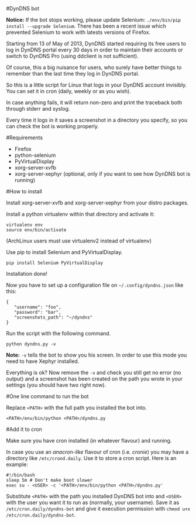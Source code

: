 #DynDNS bot

**Notice:** If the bot stops working, please update Selenium: `./env/bin/pip install --upgrade Selenium`. There has been a recent issue which prevented Selenium to work with latests versions of Firefox.

Starting from 13 of May of 2013, DynDNS started requiring its free users to log
in DynDNS portal every 30 days in order to maintain their accounts or switch to
DynDNS Pro (using ddclient is not sufficient).

Of course, this a big nuisance for users, who surely have better things to
remember than the last time they log in DynDNS portal.

So this is a little script for Linux that logs in your DynDNS account
invisibly. You can set it in cron (daily, weekly or as you wish).

In case anything fails, it will return non-zero and print the traceback both
through stderr and syslog.

Every time it logs in it saves a screenshot in a directory you specify, so you
can check the bot is working properly.

#Requirements

 * Firefox
 * python-selenium
 * PyVirtualDisplay
 * xorg-server-xvfb
 * xorg-server-xephyr (optional, only if you want to see how DynDNS bot is
   running)

#How to install

Install xorg-server-xvfb and xorg-server-xephyr from your distro packages.

Install a python virtualenv within that directory and activate it:

    virtualenv env
    source env/bin/activate

(ArchLinux users must use virtualenv2 instead of virtualenv)

Use pip to install Selenium and PyVirtualDisplay.

    pip install Selenium PyVirtualDisplay

Installation done!

Now you have to set up a configuration file on `~/.config/dyndns.json` like
this:

    {
       "username": "foo",
       "password": "bar",
       "screenshots_path": "~/dyndns"
    }

Run the script with the following command.

    python dyndns.py -v

**Note:** `-v` tells the bot to show you his screen. In order to use this
mode you need to have Xephyr installed.

Everything is ok? Now remove the `-v` and check you still get no error (no
output) and a screenshot has been created on the path you wrote in your
settings (you should have two right now).

#One line command to run the bot

Replace `<PATH>` with the full path you installed the bot into.

    <PATH>/env/bin/python <PATH>/dyndns.py

#Add it to cron

Make sure you have cron installed (in whatever flavour) and running.

In case you use an *anacron-like* flavour of cron (i.e. *cronie*) you may have
a directory like `/etc/crond.daily`. Use it to store a cron script. Here is an
example:

    #!/bin/bash
    sleep 5m # Don't make boot slower
    exec su - <USER> -c '<PATH>/env/bin/python <PATH>/dyndns.py'

Substitute `<PATH>` with the path you installed DynDNS bot into and `<USER>`
with the user you want it to run as (normally, your username). Save it as
`/etc/cron.daily/dyndns-bot` and give it execution permission with `chmod u+x
/etc/cron.daily/dyndns-bot`.
